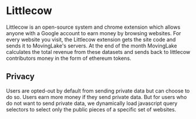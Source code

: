 # Littlecow

Littlecow is an open-source system and chrome extension which allows anyone with a Google account to earn money by browsing websites. For every website you visit, the Littlecow extension gets the site code and sends it to MovingLake's servers.
At the end of the month MovingLake calculates the total revenue from these datasets and sends back to littlecow contributors money in the form of ethereum tokens.

## Privacy

Users are opted-out by default from sending private data but can choose to do so. Users earn more money if they send private data. But for users who do not want to send private data, we dynamically load 
javascript query selectors to select only the public pieces of a specific set of websites.
